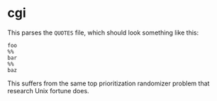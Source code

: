 # cgi

This parses the `QUOTES` file, which should look something like this:
```
foo
%%
bar
%%
baz
```
This suffers from the same top prioritization randomizer problem that research Unix fortune does.
